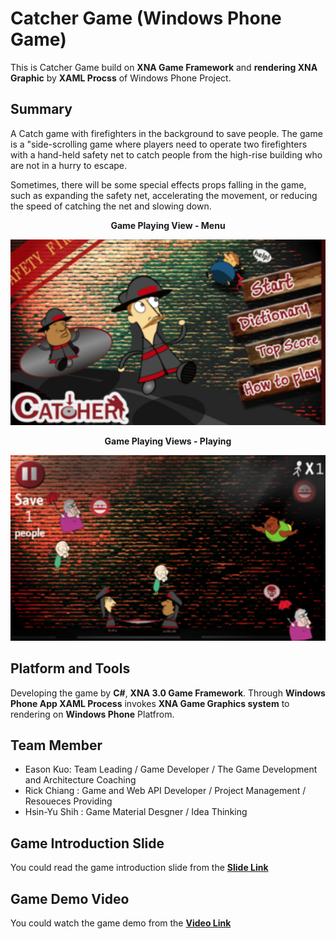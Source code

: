# Catcher Game (Windows Phone Game) 
This is Catcher Game build on **XNA Game Framework** and **rendering XNA Graphic** by **XAML Procss** of Windows Phone Project.

## Summary
A Catch game with firefighters in the background to save people. The game is a "side-scrolling game where players need to operate two firefighters with a hand-held safety net to catch people from the high-rise building who are not in a hurry to escape.

Sometimes, there will be some special effects props falling in the game, such as expanding the safety net, accelerating the movement, or reducing the speed of catching the net and slowing down.

**<p align="center">Game Playing View - Menu</p>**
<p align="center">
  <img src="https://raw.githubusercontent.com/kokokuo/WP-Catcher-XNA-XAML/master/CatherGame%20-%20Sample%201.png">
</p>
 
**<p align="center">Game Playing Views - Playing</p>**
<p align="center">
  <img src="https://raw.githubusercontent.com/kokokuo/WP-Catcher-XNA-XAML/master/CatherGame%20-%20Sample%203.png">
</p>

## Platform and Tools
Developing the game by **C#**, **XNA 3.0 Game Framework**. Through **Windows Phone App XAML Process** invokes **XNA Game Graphics system** to rendering on **Windows Phone** Platfrom.

## Team Member 
* Eason Kuo: Team Leading / Game Developer / The Game Development and Architecture Coaching 
* Rick Chiang : Game and Web API Developer / Project Management / Resoueces Providing
* Hsin-Yu Shih : Game Material Desgner / Idea Thinking

## Game Introduction Slide
You could read the game introduction slide from the **[Slide Link](../master/CcatcherGame%20Intro%20(Final%20ver4).pdf)**

## Game Demo Video
You could watch the game demo from the **[Video Link](https://www.youtube.com/watch?v=ouuagv4ibdc)**
